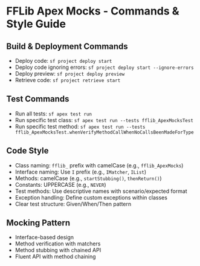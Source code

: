 # FFLib Apex Mocks - Commands & Style Guide

## Build & Deployment Commands
- Deploy code: `sf project deploy start`
- Deploy code ignoring errors: `sf project deploy start --ignore-errors`
- Deploy preview: `sf project deploy preview`
- Retrieve code: `sf project retrieve start`

## Test Commands
- Run all tests: `sf apex test run`
- Run specific test class: `sf apex test run --tests fflib_ApexMocksTest`
- Run specific test method: `sf apex test run --tests fflib_ApexMocksTest.whenVerifyMethodCallWhenNoCallsBeenMadeForType`

## Code Style
- Class naming: `fflib_` prefix with camelCase (e.g., `fflib_ApexMocks`)
- Interface naming: Use `I` prefix (e.g., `IMatcher`, `IList`)
- Methods: camelCase (e.g., `startStubbing()`, `thenReturn()`)
- Constants: UPPERCASE (e.g., `NEVER`)
- Test methods: Use descriptive names with scenario/expected format
- Exception handling: Define custom exceptions within classes
- Clear test structure: Given/When/Then pattern

## Mocking Pattern
- Interface-based design
- Method verification with matchers
- Method stubbing with chained API
- Fluent API with method chaining